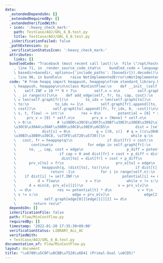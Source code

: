 ```yaml
---
data:
  _extendedDependsOn: []
  _extendedRequiredBy: []
  _extendedVerifiedWith:
  - icon: ':heavy_check_mark:'
    path: TestCase/AOJ/GRL_6_B.test.py
    title: TestCase/AOJ/GRL_6_B.test.py
  _isVerificationFailed: false
  _pathExtension: py
  _verificationStatusIcon: ':heavy_check_mark:'
  attributes:
    links: []
  bundledCode: "Traceback (most recent call last):\n  File \"/opt/hostedtoolcache/Python/3.10.1/x64/lib/python3.10/site-packages/onlinejudge_verify/documentation/build.py\"\
    , line 71, in _render_source_code_stat\n    bundled_code = language.bundle(stat.path,\
    \ basedir=basedir, options={'include_paths': [basedir]}).decode()\n  File \"/opt/hostedtoolcache/Python/3.10.1/x64/lib/python3.10/site-packages/onlinejudge_verify/languages/python.py\"\
    , line 96, in bundle\n    raise NotImplementedError\nNotImplementedError\n"
  code: "# from heapq import heappush, heappop\nfrom standard_library.heapq import\
    \ heappush, heappop\n\n\nclass MinCostFlow:\n    def __init__(self, n):\n    \
    \    self.INF = 10 ** 9 + 7\n        self.n = n\n        self.graph = [[] for\
    \ _ in range(n)]\n\n    def add_edge(self, fr, to, cap, cost):\n        fr_idx\
    \ = len(self.graph[fr])\n        to_idx = len(self.graph[to])\n        if fr ==\
    \ to:\n            to_idx += 1\n        self.graph[fr].append([to, to_idx, cap,\
    \ cost])\n        self.graph[to].append([fr, fr_idx, 0, -cost])\n\n    def min_cost_flow(self,\
    \ s, t, flow) -> int:\n        res = 0\n        potential = [0] * self.n\n   \
    \     prv_v = [0] * self.n\n        prv_e = [None] * self.n\n        while flow\
    \ > 0:\n            # \u30DD\u30C6\u30F3\u30B7\u30E3\u30EB\u3092\u7528\u3044\u305F\
    \u30C0\u30A4\u30AF\u30B9\u30C8\u30E9\u6CD5\n            dist = [self.INF] * self.n\n\
    \            dist[s] = 0\n            q = [(0, s)]  # q = [(s\u304B\u3089\u306E\
    \u30B3\u30B9\u30C8, \u73FE\u5728\u5730)]\n            while q:\n             \
    \   cost, fr = heappop(q)\n                if dist[fr] < cost:\n             \
    \       continue\n                for edge in self.graph[fr]:\n              \
    \      to, _, cap, cost = edge\n                    p_diff = potential[fr] - potential[to]\n\
    \                    if cap > 0 and dist[fr] + cost + p_diff < dist[to]:\n   \
    \                     dist[to] = dist[fr] + cost + p_diff\n                  \
    \      prv_v[to] = fr\n                        prv_e[to] = edge\n            \
    \            heappush(q, (dist[to], to))\n\n            if dist[t] == self.INF:\n\
    \                return -1\n            for i in range(self.n):\n            \
    \    if dist[i] != self.INF:\n                    potential[i] += dist[i]\n  \
    \          d = flow\n            v = t\n            while v != s:\n          \
    \      d = min(d, prv_e[v][2])\n                v = prv_v[v]\n            flow\
    \ -= d\n            res += potential[t] * d\n            v = t\n            while\
    \ v != s:\n                edge = prv_e[v]\n                edge[2] -= d\n   \
    \             self.graph[edge[0]][edge[1]][2] += d\n                v = prv_v[v]\n\
    \        return res\n"
  dependsOn: []
  isVerificationFile: false
  path: Flow/MinCostFlow.py
  requiredBy: []
  timestamp: '2022-01-20 17:35:30+09:00'
  verificationStatus: LIBRARY_ALL_AC
  verifiedWith:
  - TestCase/AOJ/GRL_6_B.test.py
documentation_of: Flow/MinCostFlow.py
layout: document
title: "\u6700\u5C0F\u8CBB\u7528\u6D41 (Primal-Dual \u6CD5)"
---
```

